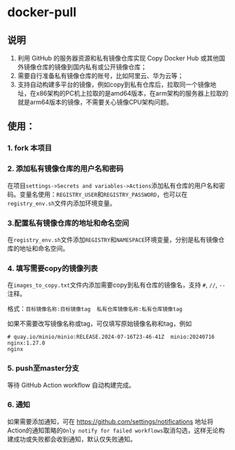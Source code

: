 # docker-pull
## 说明
1. 利用 GitHub 的服务器资源和私有镜像仓库实现 Copy Docker Hub 或其他国外镜像仓库的镜像到国内私有或公开镜像仓库；
2. 需要自行准备私有镜像仓库的账号，比如阿里云、华为云等；
3. 支持自动构建多平台的镜像，例如copy到私有仓库后，拉取同一个镜像地址，在x86架构的PC机上拉取的是amd64版本，在arm架构的服务器上拉取的就是arm64版本的镜像，不需要关心镜像CPU架构问题。

## 使用：
### 1. fork 本项目
### 2. 添加私有镜像仓库的用户名和密码 
在项目`settings->Secrets and variables->Actions`添加私有仓库的用户名和密码。变量名使用：`REGISTRY_USER`和`REGISTRY_PASSWORD`，也可以在`registry_env.sh`文件内添加环境变量。
### 3.配置私有镜像仓库的地址和命名空间 
在`registry_env.sh`文件添加`REGISTRY`和`NAMESPACE`环境变量，分别是私有镜像仓库的地址和命名空间。
### 4. 填写需要copy的镜像列表 
在`images_to_copy.txt`文件内添加需要copy到私有仓库的镜像名，支持 `#`, `//`, `--` 注释。

格式：`目标镜像名称:目标镜像tag  私有仓库镜像名称:私有仓库镜像tag`

如果不需要改写镜像名称或tag，可仅填写原始镜像名称和tag，例如
```
# quay.io/minio/minio:RELEASE.2024-07-16T23-46-41Z  minio:20240716
nginx:1.27.0
nginx
```

### 5. push至master分支
等待 GitHub Action workflow 自动构建完成。

### 6. 通知
如果需要添加通知，可在 https://github.com/settings/notifications 地址将Action的通知策略的`Only notify for failed workflows`取消勾选，这样无论构建成功或失败都会收到通知，默认仅失败通知。

